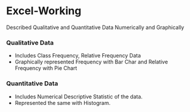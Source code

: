 # Excel-Working
Described Qualitative and Quantitative Data Numerically and Graphically

### Qualitative Data
- Includes Class Frequency, Relative Frequency Data
- Graphically represented Frequency with Bar Char and Relative Frequency with Pie Chart

### Quantitative Data
- Includes Numerical Descriptive Statistic of the data.
- Represented the same with Histogram.
